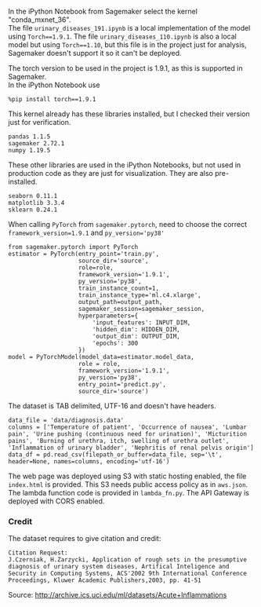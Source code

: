 In the iPython Notebook from Sagemaker select the kernel "conda_mxnet_36".  
The file `urinary_diseases_191.ipynb` is a local implementation of the model using `Torch==1.9.1`. The file `urinary_diseases_110.ipynb` is also a local model but using `Torch==1.10`, but this file is in the project just for analysis, Sagemaker doesn't support it so it can't be deployed.

The torch version to be used in the project is 1.9.1, as this is supported in Sagemaker.   
In the iPython Notebook use  
    
    %pip install torch==1.9.1

This kernel already has these libraries installed, but I checked their version just for verification.

    pandas 1.1.5  
    sagemaker 2.72.1  
    numpy 1.19.5  

These other libraries are used in the iPython Notebooks, but not used in production code as they are just for visualization. They are also pre-installed.

    seaborn 0.11.1
    matplotlib 3.3.4
    sklearn 0.24.1

When calling `PyTorch` from `sagemaker.pytorch`, need to choose the correct `framework_version=1.9.1` and `py_version='py38'`

    from sagemaker.pytorch import PyTorch
    estimator = PyTorch(entry_point='train.py',
                        source_dir='source',
                        role=role,
                        framework_version='1.9.1',
                        py_version='py38',
                        train_instance_count=1,
                        train_instance_type='ml.c4.xlarge',
                        output_path=output_path,
                        sagemaker_session=sagemaker_session,
                        hyperparameters={
                            'input_features': INPUT_DIM,
                            'hidden_dim': HIDDEN_DIM,
                            'output_dim': OUTPUT_DIM,
                            'epochs': 300
                        })
    model = PyTorchModel(model_data=estimator.model_data,
                        role = role,
                        framework_version='1.9.1',
                        py_version='py38',
                        entry_point='predict.py',
                        source_dir='source')

The dataset is TAB delimited, UTF-16 and doesn't have headers.

    data_file = 'data/diagnosis.data'
    columns = ['Temperature of patient', 'Occurrence of nausea', 'Lumbar pain', 'Urine pushing (continuous need for urination)', 'Micturition pains', 'Burning of urethra, itch, swelling of urethra outlet', 'Inflammation of urinary bladder', 'Nephritis of renal pelvis origin']
    data_df = pd.read_csv(filepath_or_buffer=data_file, sep='\t', header=None, names=columns, encoding='utf-16')

The web page was deployed using S3 with static hosting enabled, the file `index.html` is provided. This S3 needs public access policy as in `aws.json`. The lambda function code is provided in `lambda_fn.py`. The API Gateway is deployed with CORS enabled.


### Credit
The dataset requires to give citation and credit:

    Citation Request:
    J.Czerniak, H.Zarzycki, Application of rough sets in the presumptive diagnosis of urinary system diseases, Artifical Inteligence and Security in Computing Systems, ACS'2002 9th International Conference Proceedings, Kluwer Academic Publishers,2003, pp. 41-51

Source: http://archive.ics.uci.edu/ml/datasets/Acute+Inflammations 

